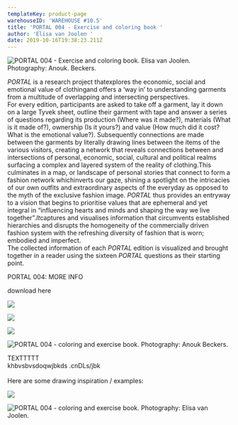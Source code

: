```yaml
---
templateKey: product-page
warehouseID: 'WAREHOUSE #10.5'
title: 'PORTAL 004 - Exercise and coloring book '
author: 'Elisa van Joolen '
date: 2019-10-16T19:38:23.211Z
---
```

![PORTAL 004 - Exercise and coloring book. Elisa van Joolen. Photography: Anouk. Beckers. ](/img/03_portal004_photo_anoukbeckers.jpg "PORTAL 004 - Exercise and coloring book. Photography: Anouk. Beckers. ")

*PORTAL* is a research project thatexplores the economic, social and emotional value of clothingand offers a ‘way in’ to understanding garments from a multitude of overlapping and intersecting perspectives.\
For every edition, participants are asked to take off a garment, lay it down on a large Tyvek sheet, outline their garment with tape and answer a series of questions regarding its production (Where was it made?), materials (What is it made of?), ownership (Is it yours?) and value (How much did it cost? What is the emotional value?). Subsequently connections are made between the garments by literally drawing lines between the items of the various visitors, creating a network that reveals connections between and intersections of personal, economic, social, cultural and political realms surfacing a complex and layered system of the reality of clothing.This culminates in a map, or landscape of personal stories that connect to form a fashion network whichinverts our gaze, shining a spotlight on the intricacies of our own outfits and extraordinary aspects of the everyday as opposed to the myth of the exclusive fashion image. *PORTAL* thus provides an entryway to a vision that begins to prioritise values that are ephemeral and yet integral in “influencing hearts and minds and shaping the way we live together”.*It*captures and visualises information that circumvents established hierarchies and disrupts the homogeneity of the commercially driven fashion system with the refreshing diversity of fashion that is worn; embodied and imperfect.\
The collected information of each *PORTAL* edition is visualized and brought together in a reader using the sixteen *PORTAL* questions as their starting point.

PORTAL 004: MORE INFO

download here 

![](/img/08_portal004_photo_anoukbeckers.jpg)

![](/img/01_portal004_photo_anoukbeckers.jpg)

![](/img/09_portal004_photo_anoukbeckers.jpg)

![PORTAL 004 - coloring and exercise book. Photography: Anouk Beckers.](/img/06_portal004_photo_anoukbeckers.jpg "PORTAL 004 - coloring and exercise book. Photography: Anouk Beckers.")

TEXTTTTT \
khbvsbvsdoqwjbkds .cnDLs/jbk\
\
Here are some drawing inspiration / examples: 

![](/img/img_1739.jpg)

![PORTAL 004 - coloring and exercise book. Photography: Elisa van Joolen.](/img/img_1770.jpg "PORTAL 004 - coloring and exercise book. Photography: Elisa van Joolen.")